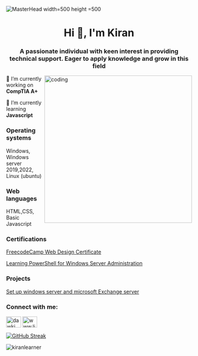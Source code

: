 ![MasterHead width=500 height =500](https://cdn.dribbble.com/users/4055494/screenshots/15215756/media/d2b66c4ca0192aa26d103448b3d1518b.gif)
<h1 align="center">Hi 👋, I'm Kiran</h1>
<h3 align="center">A passionate individual with keen interest in providing technical support. Eager to apply knowledge and grow in this field</h3>
<img align="right" alt="coding" width="400" src="https://www.careerguide.com/career/wp-content/uploads/2021/01/coding_gif.gif"


 🔭 I’m currently working on <b>CompTIA A+ </b>

🌱 I’m currently learning <b> Javascript </b>


<h3 align="left">Operating systems </h3>
<p align="left">Windows, Windows server 2019,2022, Linux (ubuntu) 
  
<h3 align="left">Web languages</h3>
<p align ="left"> HTML,CSS, Basic Javascript </p>

<h3 align="left">Certifications </h3>
<p align ="left"> <a href ="https://www.freecodecamp.org/certification/Kirandeep/responsive-web-design"> FreecodeCamp Web Design Certificate </a> </p>
<p align ="left"> <a href ="https://www.linkedin.com/learning/certificates/8abacea9bcc15c7b76fc9cf9f9a6230c4b50af62d86f00a23b2f56f0b1e6401b?u=56972321">Learning PowerShell for Windows Server Administration </a> </p>

<h3 align="left">Projects </h3>
<a href="https://github.com/KiranLearner/server" ><p align ="left">Set up windows server and microsoft Exchange server </p></a>
<h3 align="left">Connect with me:</h3>
<p align="left">
<a href="https://codepen.io/dawki" target="blank"><img align="center" src="https://raw.githubusercontent.com/rahuldkjain/github-profile-readme-generator/master/src/images/icons/Social/codepen.svg" alt="dawki" height="30" width="40" /></a>
<a href="https://linkedin.com/in/kirandeep-kaur-947a05260" target="blank"><img align="center" src="https://raw.githubusercontent.com/rahuldkjain/github-profile-readme-generator/master/src/images/icons/Social/linked-in-alt.svg" alt="www.linkedkirandeep-kaur-947a05260" height="30" width="40" /></a>
</p>
<!--<p><img align="center" src="https://github-readme-streak-stats.herokuapp.com/?user=kiranlearner&" alt="kiranlearner" /></p>-->
 <p><a href="https://git.io/streak-stats"><img align ="center" src="https://streak-stats.demolab.com?user=KiranLearner&theme=dark" alt="GitHub Streak" /></a></p> 
<p><img align="center" src="https://github-readme-stats.vercel.app/api/top-langs?username=kiranlearner&show_icons=true&locale=en&layout=compact" alt="kiranlearner" /></p>


<!-- https://www.careerguide.com/career/wp-content/uploads/2021/01/coding_gif.gif
https://cdn.dribbble.com/users/4055494/screenshots/15215756/media/d2b66c4ca0192aa26d103448b3d1518b.gif - -->
